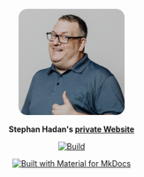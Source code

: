 <p align="center">
  <a href="https://stephan.hadan.de">
    <img src="https://raw.githubusercontent.com/stiebke/stiebke.github.io/refs/heads/main/docs/assets/logo.png" width="192" alt="Stephan Hadan">
  </a>
</p>

<p align="center">
  <strong>
    Stephan Hadan's 
    <a href="https://stephan.hadan.de/">private Website</a>
  </strong>
</p>

<p align="center">
  <a href="https://github.com/stiebke/stiebke.github.io/actions"><img
    src="https://github.com/stiebke/stiebke.github.io/actions/workflows/ci.yml/badge.svg"
    alt="Build"
  /></a>
</p>

<p align="center">
  <a href="https://squidfunk.github.io/mkdocs-material/"><img
    src="https://img.shields.io/badge/Material_for_MkDocs-526CFE?style=for-the-badge&logo=MaterialForMkDocs&logoColor=white"
    alt="Built with Material for MkDocs"
  /></a>
</p>
